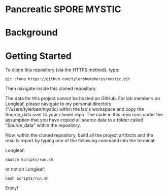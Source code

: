 # Pancreatic SPORE MYSTIC

Background
===============
<insert here>

Getting Started
===============

To clone this repository (via the HTTPS method), type:
```
git clone https://github.com/tylerbhumpherys/mystic.git
```

Then navigate inside this cloned repository. 

The data for this project cannot be hosted on GitHub. For lab members on Longleaf, please navigate to my personal directory ("/users/tylerben/mystic) within the lab's workspace and copy the Source_data over to your cloned repo. The code in this repo runs under the assumption that you have copied all source data to a folder called "Source_data" within the repository.

Now, within the cloned repository, build all the project artifacts and the results report by typing one of the following command into the terminal:

Longleaf:
```
sbatch Scripts/run.sh
```
or not on Longleaf:
```
bash Scripts/run.sh
```

Enjoy!